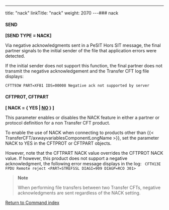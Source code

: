 ---
title: "nack"
linkTitle: "nack"
weight: 2070
---### nack

#### SEND

****[SEND TYPE = NACK]****

Via negative acknowledgments sent in a PeSIT Hors SIT message, the
final partner signals to the initial sender of the file that application
errors were detected.

If the initial sender does not support this function, the final partner does not transmit the
negative acknowledgement and the Transfer CFT log file displays:

`CFTT93W PART=XFB1 IDS=00008 Negative ack not supported by server`

#### CFTPROT, CFTPART

****[ NACK = { YES &#124; <u>NO</u> } ]****

This parameter enables or disables the NACK feature in either a partner or protocol definition for a non Transfer CFT product.

To enable the use of NACK when connecting to products other than {{< TransferCFT/axwayvariablesComponentLongName  >}}, set the parameter NACK to YES in the CFTPROT or CFTPART objects.

However, note that the CFTPART NACK value overrides the CFTPROT NACK value. If however, this product does not support a negative acknowledgment, the following error message displays in the log: ` CFTH13E FPDU Remote reject <PART=STREFSSL DIAGI=909 DIAGP=RCO 301>`

> **Note**
>
> When performing file transfers between two Transfer CFTs, negative acknowledgments are sent regardless of the NACK setting.

[Return to Command index](../../)
